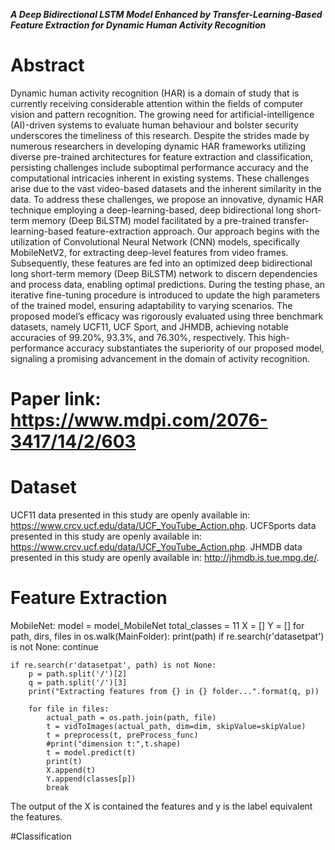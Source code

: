 ***A Deep Bidirectional LSTM Model Enhanced by Transfer-Learning-Based Feature Extraction for Dynamic Human Activity Recognition***

# Abstract
Dynamic human activity recognition (HAR) is a domain of study that is currently receiving considerable attention within the fields of computer vision and pattern recognition. The growing need for artificial-intelligence (AI)-driven systems to evaluate human behaviour and bolster security underscores the timeliness of this research. Despite the strides made by numerous researchers in developing dynamic HAR frameworks utilizing diverse pre-trained architectures for feature extraction and classification, persisting challenges include suboptimal performance accuracy and the computational intricacies inherent in existing systems. These challenges arise due to the vast video-based datasets and the inherent similarity in the data. To address these challenges, we propose an innovative, dynamic HAR technique employing a deep-learning-based, deep bidirectional long short-term memory (Deep BiLSTM) model facilitated by a pre-trained transfer-learning-based feature-extraction approach. Our approach begins with the utilization of Convolutional Neural Network (CNN) models, specifically MobileNetV2, for extracting deep-level features from video frames. Subsequently, these features are fed into an optimized deep bidirectional long short-term memory (Deep BiLSTM) network to discern dependencies and process data, enabling optimal predictions. During the testing phase, an iterative fine-tuning procedure is introduced to update the high parameters of the trained model, ensuring adaptability to varying scenarios. The proposed model’s efficacy was rigorously evaluated using three benchmark datasets, namely UCF11, UCF Sport, and JHMDB, achieving notable accuracies of 99.20%, 93.3%, and 76.30%, respectively. This high-performance accuracy substantiates the superiority of our proposed model, signaling a promising advancement in the domain of activity recognition.

# Paper link: https://www.mdpi.com/2076-3417/14/2/603

# Dataset
UCF11 data presented in this study are openly available in: https://www.crcv.ucf.edu/data/UCF_YouTube_Action.php. 
UCFSports data presented in this study are openly available in: https://www.crcv.ucf.edu/data/UCF_YouTube_Action.php. 
JHMDB data presented in this study are openly available in: http://jhmdb.is.tue.mpg.de/.


# Feature Extraction
MobileNet:
model = model_MobileNet
total_classes = 11
X = []
Y = []
for path, dirs, files in os.walk(MainFolder):
        print(path)
    if re.search(r'datasetpat') is not None:
        continue
    
    if re.search(r'datasetpat', path) is not None:
        p = path.split('/')[2]
        q = path.split('/')[3]
        print("Extracting features from {} in {} folder...".format(q, p))
        
        for file in files:
            actual_path = os.path.join(path, file)
            t = vidToImages(actual_path, dim=dim, skipValue=skipValue)
            t = preprocess(t, preProcess_func)
            #print("dimension t:",t.shape)
            t = model.predict(t)
            print(t)
            X.append(t)
            Y.append(classes[p])
            break 

The output of the X is contained the features and y is the label equivalent the features. 


#Classification

